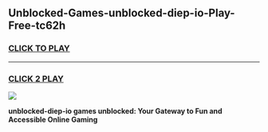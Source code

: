 
## Unblocked-Games-unblocked-diep-io-Play-Free-tc62h
<h3>
<a href="https://premium76.site?title=unblocked-diep-io&ref=23A">CLICK TO PLAY</a></h3>
<hr>

<h3>
<a href="https://premium76.site?title=unblocked-diep-io&ref=23A">CLICK 2 PLAY</a>
  
</h3>

<a href="https://premium76.site?title=unblocked-diep-io&ref=23A"><img src="https://clearcache.store/games.png"></a>


**unblocked-diep-io games unblocked: Your Gateway to Fun and Accessible Online Gaming**
